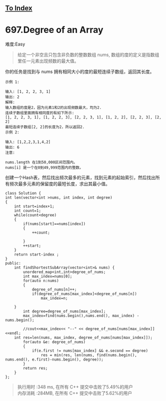 [To Index](/index.md)
---
# 697.Degree of an Array
难度:Easy
> 给定一个非空且只包含非负数的整数数组 nums, 数组的度的定义是指数组里任一元素出现频数的最大值。

你的任务是找到与 nums 拥有相同大小的度的最短连续子数组，返回其长度。

```
示例 1:

输入: [1, 2, 2, 3, 1]
输出: 2
解释: 
输入数组的度是2，因为元素1和2的出现频数最大，均为2.
连续子数组里面拥有相同度的有如下所示:
[1, 2, 2, 3, 1], [1, 2, 2, 3], [2, 2, 3, 1], [1, 2, 2], [2, 2, 3], [2, 2]
最短连续子数组[2, 2]的长度为2，所以返回2.
示例 2:

输入: [1,2,2,3,1,4,2]
输出: 6
注意:

nums.length 在1到50,000区间范围内。
nums[i] 是一个在0到49,999范围内的整数。
```

创建一个Hash表，然后找出频次最多的元素，找到元素的起始索引，然后找出所有频次最多元素的保留度的最短长度，求出其最小值。   


```
class Solution {
int len(vector<int >nums, int index, int degree)
{
    int start=index+1;
    int count=1;
    while(count<degree)
    {
        if(nums[start]==nums[index])
        {
            ++count;

        }
        ++start;
    }
    return start-index ;
}
public:
    int findShortestSubArray(vector<int>& nums) {
        unordered_map<int,int>degree_of_nums;
        int max_index=nums[0];
        for(auto n:nums)
        {
            degree_of_nums[n]++;
            if(degree_of_nums[max_index]<degree_of_nums[n])
                max_index=n;

    }
        int degree=degree_of_nums[max_index];
        max_index=find(nums.begin(),nums.end(), max_index) - nums.begin();

        //cout<<max_index<< "--" << degree_of_nums[nums[max_index]] <<endl;
    int res=len(nums, max_index, degree_of_nums[nums[max_index]]);
        for(auto &e: degree_of_nums)
        {
            if(e.first != nums[max_index] && e.second == degree)
                res = min(res, len(nums, find(nums.begin(), nums.end(), e.first)-nums.begin(), degree));
        }
        return res;
    }
};
```

> 执行用时 :348 ms, 在所有 C++ 提交中击败了5.49%的用户   
内存消耗 :284MB, 在所有 C++ 提交中击败了5.62%的用户
